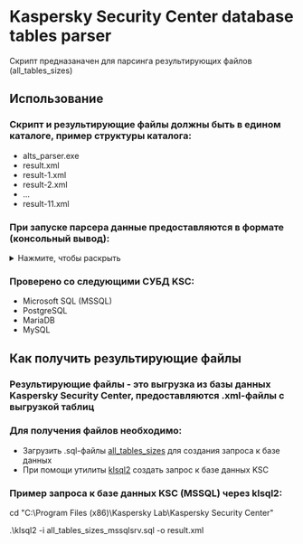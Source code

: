 # Kaspersky Security Center database tables parser
Скрипт предназаначен для парсинга результирующих файлов (all_tables_sizes)

## Использование
### Скрипт и результирующие файлы должны быть в едином каталоге, пример структуры каталога:
- alts_parser.exe
- result.xml
- result-1.xml
- result-2.xml
- ...
- result-11.xml

### При запуске парсера данные предоставляются в формате (консольный вывод):
<details>
  <summary>Нажмите, чтобы раскрыть</summary>
  
- СУБД
- Обновления/версия
- Наименование БД
- Владелец
- Дата создания БД

- Максимальный размер БД
- Текущий размер БД

- Топ-10 таблиц по размеру (единица: МБ)
- Топ-10 событий хранимых в базе данных
</details>

### Проверено со следующими СУБД KSC:
- Microsoft SQL (MSSQL)
- PostgreSQL
- MariaDB
- MySQL

## Как получить результирующие файлы
### Результирующие файлы - это выгрузка из базы данных Kaspersky Security Center, предоставляются .xml-файлы с выгрузкой таблиц
### Для получения файлов необходимо:
- Загрузить .sql-файлы [all_tables_sizes](https://media.kaspersky.com/utilities/CorporateUtilities/all_tables_sizes.zip) для создания запроса к базе данных
- При помощи утилиты [klsql2](https://support.kaspersky.ru/ksc/15.1/151343?page=help) создать запрос к базе данных KSC


### Пример запроса к базе данных KSC (MSSQL) через klsql2:
cd "C:\Program Files (x86)\Kaspersky Lab\Kaspersky Security Center"

.\klsql2 -i all_tables_sizes_mssqlsrv.sql -o result.xml
